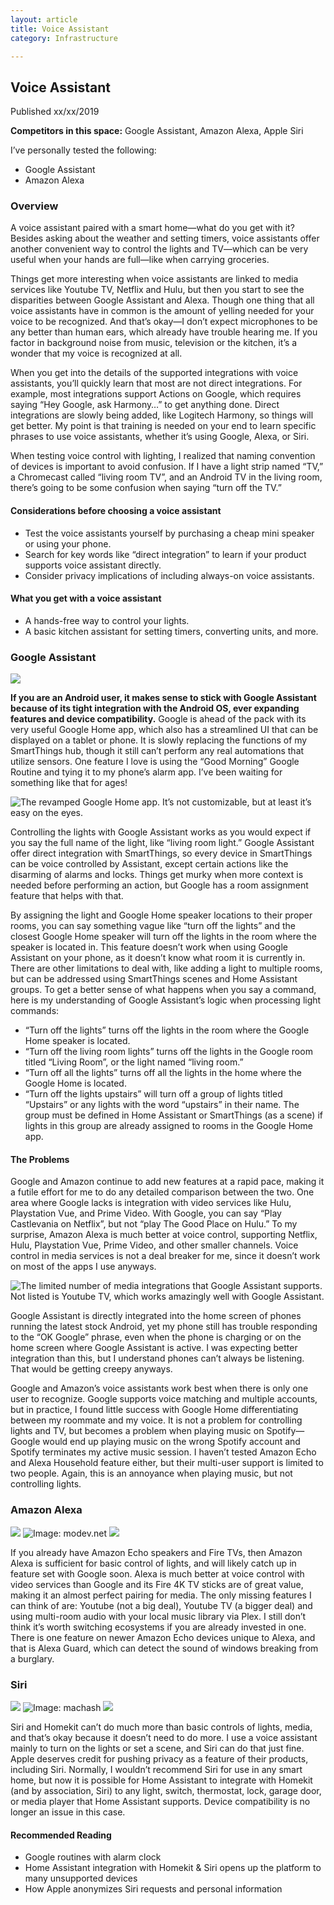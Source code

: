 ```yaml
---
layout: article
title: Voice Assistant
category: Infrastructure

---
```


## Voice Assistant
Published xx/xx/2019

**Competitors in this space:** Google Assistant, Amazon Alexa, Apple Siri 

I’ve personally tested the following:

- Google Assistant
- Amazon Alexa

### Overview
A voice assistant paired with a smart home—what do you get with it?  Besides asking about the weather and setting timers, voice assistants offer another convenient way to control the lights and TV—which can be very useful when your hands are full—like when carrying groceries. 

Things get more interesting when voice assistants are linked to media services like Youtube TV, Netflix and Hulu, but then you start to see the disparities between Google Assistant and Alexa. Though one thing that all voice assistants have in common is the amount of yelling needed for your voice to be recognized. And that’s okay—I don’t expect microphones to be any better than human ears, which already have trouble hearing me. If you factor in background noise from music, television or the kitchen, it’s a wonder that my voice is recognized at all. 

When you get into the details of the supported integrations with voice assistants, you’ll quickly learn that most are not direct integrations. For example, most integrations support Actions on Google, which requires saying “Hey Google, ask Harmony…” to get anything done. Direct integrations are slowly being added, like Logitech Harmony, so things will get better. My point is that training is needed on your end to learn specific phrases to use voice assistants, whether it’s using Google, Alexa, or Siri.

When testing voice control with lighting, I realized that naming convention of devices is important to avoid confusion. If I have a light strip named “TV,” a Chromecast called “living room TV”, and an Android TV in the living room, there’s going to be some confusion when saying “turn off the TV.” 

#### Considerations before choosing a voice assistant
- Test the voice assistants yourself by purchasing a cheap mini speaker or using your phone. 
- Search for key words like “direct integration” to learn if your product supports voice assistant directly.
- Consider privacy implications of including always-on voice assistants.

#### What you get with a voice assistant
- A hands-free way to control your lights.
- A basic kitchen assistant for setting timers, converting units, and more.


### Google Assistant
![](https://d2mxuefqeaa7sj.cloudfront.net/s_6F2D06D13ED5B646A7B3ABF92554F4B018DC3C58310A9D7A5EC1772E423FF837_1551246149371_google_assistant.PNG)


**If you are an Android user, it makes sense to stick with Google Assistant because of its tight integration with the Android OS, ever expanding features and device compatibility.**  Google is ahead of the pack with its very useful Google Home app, which also has a streamlined UI that can be displayed on a tablet or phone. It is slowly replacing the functions of my SmartThings hub, though it still can’t perform any real automations that utilize sensors. One feature I love is using the “Good Morning” Google Routine and tying it to my phone’s alarm app. I’ve been waiting for something like that for ages!

![The revamped Google Home app. It’s not customizable, but at least it’s easy on the eyes.](https://d2mxuefqeaa7sj.cloudfront.net/s_6F2D06D13ED5B646A7B3ABF92554F4B018DC3C58310A9D7A5EC1772E423FF837_1546311549236_google_home_app.png)


Controlling the lights with Google Assistant works as you would expect if you say the full name of the light, like “living room light.” Google Assistant offer direct integration with SmartThings, so every device in SmartThings can be voice controlled by Assistant, except certain actions like the disarming of alarms and locks. Things get murky when more context is needed before performing an action, but Google has a room assignment feature that helps with that. 

By assigning the light and Google Home speaker locations to their proper rooms, you can say something vague like “turn off the lights” and the closest Google Home speaker will turn off the lights in the room where the speaker is located in. This feature doesn’t work when using Google Assistant on your phone, as it doesn’t know what room it is currently in. There are other limitations to deal with, like adding a light to multiple rooms, but can be addressed using SmartThings scenes and Home Assistant groups. To get a better sense of what happens when you say a command, here is my understanding of Google Assistant’s logic when processing light commands:


- “Turn off the lights” turns off the lights in the room where the Google Home speaker is located.
- “Turn off the living room lights” turns off the lights in the Google room titled “Living Room”, or the light named “living room.”
- “Turn off all the lights” turns off all the lights in the home where the Google Home is located.
- “Turn off the lights upstairs” will turn off a group of lights titled “Upstairs” or any lights with the word “upstairs” in their name. The group must be defined in Home Assistant or SmartThings (as a scene) if lights in this group are already assigned to rooms in the Google Home app.

#### The Problems
Google and Amazon continue to add new features at a rapid pace, making it a futile effort for me to do any detailed comparison between the two. One area where Google lacks is integration with video services like Hulu, Playstation Vue, and Prime Video. With Google, you can say “Play Castlevania on Netflix”, but not “play The Good Place on Hulu.” To my surprise, Amazon Alexa is much better at voice control, supporting Netflix, Hulu, Playstation Vue, Prime Video, and other smaller channels. Voice control in media services is not a deal breaker for me, since it doesn’t work on most of the apps I use anyways. 


![The limited number of media integrations that Google Assistant supports. Not listed is Youtube TV, which works amazingly well with Google Assistant.](https://d2mxuefqeaa7sj.cloudfront.net/s_6F2D06D13ED5B646A7B3ABF92554F4B018DC3C58310A9D7A5EC1772E423FF837_1546362982758_google_home_media_integration.png)


Google Assistant is directly integrated into the home screen of phones running the latest stock Android, yet my phone still has trouble responding to the “OK Google” phrase, even when the phone is charging or on the home screen where Google Assistant is active. I was expecting better integration than this, but I understand phones can’t always be listening. That would be getting creepy anyways.

Google and Amazon’s voice assistants work best when there is only one user to recognize. Google supports voice matching and multiple accounts, but in practice, I found little success with Google Home differentiating between my roommate and my voice. It is not a problem for controlling lights and TV, but becomes a problem when playing music on Spotify—Google would end up playing music on the wrong Spotify account and Spotify terminates my active music session. I haven’t tested Amazon Echo and Alexa Household feature either, but their multi-user support is limited to two people. Again, this is an annoyance when playing music, but not controlling lights. 


### Amazon Alexa
![](https://d2mxuefqeaa7sj.cloudfront.net/s_6F2D06D13ED5B646A7B3ABF92554F4B018DC3C58310A9D7A5EC1772E423FF837_1551246822567_whitespace.png)
![Image: modev.net](https://d2mxuefqeaa7sj.cloudfront.net/s_6F2D06D13ED5B646A7B3ABF92554F4B018DC3C58310A9D7A5EC1772E423FF837_1551246483346_amazon-alexa-logo.png)
![](https://d2mxuefqeaa7sj.cloudfront.net/s_6F2D06D13ED5B646A7B3ABF92554F4B018DC3C58310A9D7A5EC1772E423FF837_1551246816988_whitespace.png)


If you already have Amazon Echo speakers and Fire TVs, then Amazon Alexa is sufficient for basic control of lights, and will likely catch up in feature set with Google soon. Alexa is much better at voice control with video services than Google and its Fire 4K TV sticks are of great value, making it an almost perfect pairing for media.  The only missing features I can think of are: Youtube (not a big deal), Youtube TV (a bigger deal) and using multi-room audio with your local music library via Plex. I still don’t think it’s worth switching ecosystems if you are already invested in one. There is one feature on newer Amazon Echo devices unique to Alexa, and that is Alexa Guard, which can detect the sound of windows breaking from a burglary.

### Siri
![](https://d2mxuefqeaa7sj.cloudfront.net/s_6F2D06D13ED5B646A7B3ABF92554F4B018DC3C58310A9D7A5EC1772E423FF837_1551246803229_whitespace.png)
![Image: machash](https://d2mxuefqeaa7sj.cloudfront.net/s_6F2D06D13ED5B646A7B3ABF92554F4B018DC3C58310A9D7A5EC1772E423FF837_1551246729159_siri-logo.jpg)
![](https://d2mxuefqeaa7sj.cloudfront.net/s_6F2D06D13ED5B646A7B3ABF92554F4B018DC3C58310A9D7A5EC1772E423FF837_1551246798926_whitespace.png)


Siri and Homekit can’t do much more than basic controls of lights, media, and that’s okay because it doesn’t need to do more. I use a voice assistant mainly to turn on the lights or set a scene, and Siri can do that just fine. Apple deserves credit for pushing privacy as a feature of their products, including Siri. Normally, I wouldn’t recommend Siri for use in any smart home, but now it is possible for Home Assistant to integrate with Homekit (and by association, Siri) to any light, switch, thermostat, lock, garage door, or media player that Home Assistant supports. Device compatibility is no longer an issue in this case.

#### Recommended Reading

- Google routines with alarm clock
- Home Assistant integration with Homekit & Siri opens up the platform to many unsupported devices
- How Apple anonymizes Siri requests and personal information